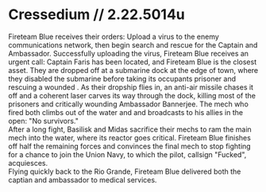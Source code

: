 # Cressedium // 2.22.5014u  
Fireteam Blue receives their orders: Upload a virus to the enemy communications network, then begin search and rescue for the Captain and Ambassador. Successfully uploading the virus, Fireteam Blue receives an urgent call: Captain Faris has been located, and Fireteam Blue is the closest asset. They are dropped off at a submarine dock at the edge of town, where they disabled the submarine before taking its occupants prisoner and rescuing a wounded . As their dropship flies in, an anti-air missile chases it off and a coherent laser carves its way through the dock, killing most of the prisoners and critically wounding Ambassador Bannerjee. The mech who fired both climbs out of the water and and broadcasts to his allies in the open: "No survivors."  
After a long fight, Basilisk and Midas sacrifice their mechs to ram the main mech into the water, where its reactor goes critical. Fireteam Blue finishes off half the remaining forces and convinces the final mech to stop fighting for a chance to join the Union Navy, to which the pilot, callsign "Fucked", acquiesces.  
Flying quickly back to the Rio Grande, Fireteam Blue delivered both the captian and ambassador to medical services.